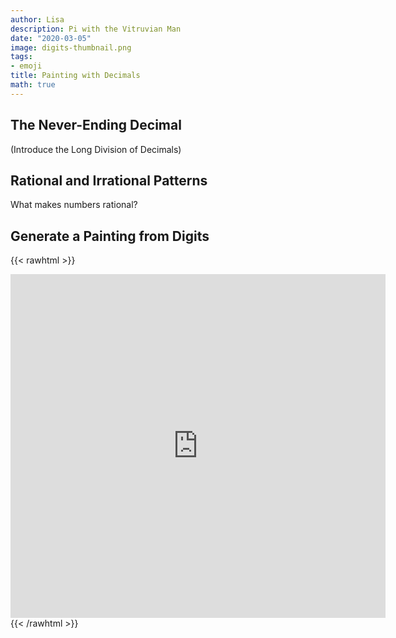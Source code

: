 ```yaml
---
author: Lisa
description: Pi with the Vitruvian Man
date: "2020-03-05"
image: digits-thumbnail.png
tags:
- emoji
title: Painting with Decimals
math: true
---
```


## The Never-Ending Decimal

(Introduce the Long Division of Decimals)

## Rational and Irrational Patterns

What makes numbers rational?

## Generate a Painting from Digits

{{< rawhtml >}}
<div class="center">
<iframe 
        src="https://editor.p5js.org/lisa-pinto/full/v08L_c1BE"
        style="border-style: none;width: 600px; height: 550px;" >
</iframe>
</div>
{{< /rawhtml >}}